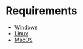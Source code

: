 # Requirements

* [Windows](windows-requirements.md)
* [Linux](linux-requirements.md)
* [MacOS](macos-requirements.md)



